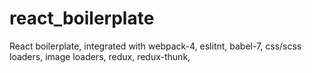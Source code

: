# react_boilerplate
React boilerplate, integrated with webpack-4, eslitnt, babel-7, css/scss loaders, image loaders, redux, redux-thunk,
